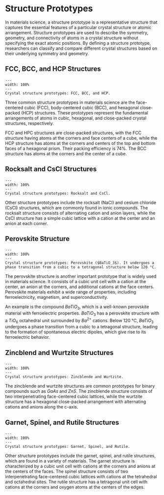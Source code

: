 # Structure Prototypes
In materials science, a structure prototype is a representative structure that captures the essential features of a particular crystal structure or atomic arrangement. Structure prototypes are used to describe the symmetry, geometry, and connectivity of atoms in a crystal structure without specifying the exact atomic positions. By defining a structure prototype, researchers can classify and compare different crystal structures based on their underlying symmetry and geometry.

## FCC, BCC, and HCP Structures
```{figure} ../figures/prototypes_1.png
---
width: 100%
---
Crystal structure prototypes: FCC, BCC, and HCP.
```
Three common structure prototypes in materials science are the face-centered cubic (FCC), body-centered cubic (BCC), and hexagonal close-packed (HCP) structures. These prototypes represent the fundamental arrangements of atoms in cubic, hexagonal, and close-packed crystal structures, respectively.

FCC and HPC structures are close-packed structures, with the FCC structure having atoms at the corners and face centers of a cube, while the HCP structure has atoms at the corners and centers of the top and bottom faces of a hexagonal prism. Their packing efficiency is 74%. The BCC structure has atoms at the corners and the center of a cube.

## Rocksalt and CsCl Structures
```{figure} ../figures/prototypes_2.png
---
width: 100%
---
Crystal structure prototypes: Rocksalt and CsCl.
```
Other structure prototypes include the rocksalt (NaCl) and cesium chloride (CsCl) structures, which are commonly found in ionic compounds. The rocksalt structure consists of alternating cation and anion layers, while the CsCl structure has a simple cubic lattice with a cation at the center and an anion at each corner.

## Perovskite Structure
```{figure} ../figures/prototypes_3.png
---
width: 100%
---
Crystal structure prototypes: Perovskite ($BaTiO_3$). It undergoes a phase transition from a cubic to a tetragonal structure below 120 °C.
```
The perovskite structure is another important prototype that is widely used in materials science. It consists of a cubic unit cell with a cation at the center, an anion at the corners, and additional cations at the face centers. Perovskite materials exhibit a wide range of properties, including ferroelectricity, magnetism, and superconductivity. 

An example is the compound $BaTiO_3$, which is a well-known perovskite material with ferroelectric properties. $BaTiO_3$ has a perovskite structure with a $TiO_6$ octahedral unit surrounded by $Ba^{2+}$ cations. Below 120 °C, $BaTiO_3$ undergoes a phase transition from a cubic to a tetragonal structure, leading to the formation of spontaneous electric dipoles, which give rise to its ferroelectric behavior.

## Zincblend and Wurtzite Structures
```{figure} ../figures/prototypes_4.png
---
width: 100%
---
Crystal structure prototypes: Zincblende and Wurtzite.
```
The zincblende and wurtzite structures are common prototypes for binary compounds such as $GaAs$ and $ZnS$. The zincblende structure consists of two interpenetrating face-centered cubic lattices, while the wurtzite structure has a hexagonal close-packed arrangement with alternating cations and anions along the c-axis.

## Garnet, Spinel, and Rutile Structures
```{figure} ../figures/prototypes_5.png
---
width: 100%
---
Crystal structure prototypes: Garnet, Spinel, and Rutile.
```
Other structure prototypes include the garnet, spinel, and rutile structures, which are found in a variety of materials. The garnet structure is characterized by a cubic unit cell with cations at the corners and anions at the centers of the faces. The spinel structure consists of two interpenetrating face-centered cubic lattices with cations at the tetrahedral and octahedral sites. The rutile structure has a tetragonal unit cell with cations at the corners and oxygen atoms at the centers of the edges.


